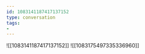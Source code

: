 ```yaml
---
id: 1083141187417137152
type: conversation
tags:
- 
---
```

![[1083141187417137152]]
![[1083175497335336960]]

